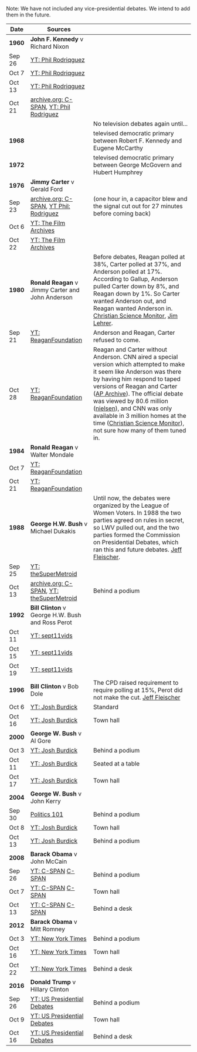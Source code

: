 Note: We have not included any vice-presidential debates.  We intend to add them in the future.

|Date    | Sources | |
|--------|---------------------------------------------|-------|
|**1960**| **John F. Kennedy** v Richard Nixon         |       |
|Sep 26  | [YT: Phil Rodriqguez](https://www.youtube.com/watch?v=Txkwp5AUfCg) | |
|Oct 7   | [YT: Phil Rodriqguez](https://www.youtube.com/watch?v=z-4VeDta7Mo) | |
|Oct 13  | [YT: Phil Rodriqguez](https://www.youtube.com/watch?v=8SdDhojNT2o) | |
|Oct 21  | [archive.org: C-SPAN](https://archive.org/details/CSPAN3_20161030_150000_1960_Presidential_Candidates_Fourth_Debate/), [YT: Phil Rodriguez](https://www.youtube.com/watch?v=LN8F1FGZfzA) | |
|        |   | No television debates again until...                                       |
|**1968**|   | televised democratic primary between Robert F. Kennedy and Eugene McCarthy |
|**1972**|   | televised democratic primary between George McGovern and Hubert Humphrey   |
|**1976**| **Jimmy Carter** v Gerald Ford |  |
|Sep 23 | [archive.org: C-SPAN](https://archive.org/details/CSPAN_20160925_054000_1976_Presidential_Candidates_First_Debate), [YT Phil: Rodriguez](https://www.youtube.com/watch?v=GlPjW_2_LXI) | (one hour in, a capacitor blew and the signal cut out for 27 minutes before coming back) |
|Oct 6  | [YT: The Film Archives](https://www.youtube.com/watch?v=TjHjU0Eu26Y) | |
|Oct 22 | [YT: The Film Archives](https://www.youtube.com/watch?v=CipT04S0bVE) | |
|**1980**| **Ronald Reagan** v Jimmy Carter and John Anderson | Before debates, Reagan polled at 38%, Carter polled at 37%, and Anderson polled at 17%. According to Gallup, Anderson pulled Carter down by 8%, and Reagan down by 1%. So Carter wanted Anderson out, and Reagan wanted Anderson in. [Christian Science Monitor](https://www.csmonitor.com/1980/0829/082943.html), [Jim Lehrer](https://www.pbs.org/newshour/spc/debatingourdestiny/doc1980.html). |
|Sep 21 | [YT: ReaganFoundation](https://www.youtube.com/watch?v=wiAf2Ch9QbM) | Anderson and Reagan, Carter refused to come. |
|Oct 28 | [YT: ReaganFoundation](https://www.youtube.com/watch?v=_8YxFc_1b_0) | Reagan and Carter without Anderson.  CNN aired a special version which attempted to make it seem like Anderson was there by having him respond to taped versions of Reagan and Carter ([AP Archive](https://www.youtube.com/channel/UCHTK-2W11Vh1V4uwofOfR4w/search?query=carter+reagan+anderson)).  The official debate was viewed by 80.6 million ([nielsen](https://www.nielsen.com/us/en/insights/article/2008/top-ten-presidential-debates-1960-to-present/)), and CNN was only available in 3 million homes at the time ([Christian Science Monitor](https://www.csmonitor.com/1980/1027/102722.html)), not sure how many of them tuned in. |
|**1984**| **Ronald Reagan** v Walter Mondale |  |
|Oct 7  | [YT: ReaganFoundation](https://www.youtube.com/watch?v=OGvBFQQPRXs) | |
|Oct 21 | [YT: ReaganFoundation](https://www.youtube.com/watch?v=EF73k5-Hiqg) | |
|**1988**| **George H.W. Bush** v Michael Dukakis  | Until now, the debates were organized by the League of Women Voters.  In 1988 the two parties agreed on rules in secret, so LWV pulled out, and the two parties formed the Commission on Presidential Debates, which ran this and future debates. [Jeff Fleischer](https://www.google.com/books/edition/_/j4HADwAAQBAJ?hl=en&gbpv=1&bsq=1988%20representatives). |
|Sep 25 | [YT: theSuperMetroid](https://www.youtube.com/watch?v=PbSzCpUyLPc) | |
|Oct 13 | [archive.org: C-SPAN](https://archive.org/details/CSPAN3_20161009_140000_1988_Presidential_Candidates_Second_Debate), [YT: theSuperMetroid](https://www.youtube.com/watch?v=OGpROh7Ia10) | Behind a podium |
|**1992**| **Bill Clinton** v George H.W. Bush and Ross Perot |   |
|Oct 11 | [YT: sept11vids](https://www.youtube.com/watch?v=XD_cXN9O9ds) | |
|Oct 15 | [YT: sept11vids](https://www.youtube.com/watch?v=m6sUGKAm2YQ) | |
|Oct 19 | [YT: sept11vids](https://www.youtube.com/watch?v=jCGtHqIwKek) | |
|**1996**| **Bill Clinton** v Bob Dole | The CPD raised requirement to require polling at 15%, Perot did not make the cut. [Jeff Fleischer](https://www.google.com/books/edition/_/j4HADwAAQBAJ?hl=en&gbpv=1&bsq=1988%20representatives) |
|Oct 6  | [YT: Josh Burdick](https://www.youtube.com/watch?v=lZhyS5OtPto) | Standard  |
|Oct 16 | [YT: Josh Burdick](https://www.youtube.com/watch?v=I1fcJjdvLn4) | Town hall |
|**2000**| **George W. Bush** v Al Gore |         |  |
|Oct 3  | [YT: Josh Burdick](https://www.youtube.com/watch?v=ibcDfgiin2c) | Behind a podium  |
|Oct 11 | [YT: Josh Burdick](https://www.youtube.com/watch?v=zBXoItXHLTM) | Seated at a table |
|Oct 17 | [YT: Josh Burdick](https://www.youtube.com/watch?v=qCIHimWyFb4) | Town hall |
|**2004**| **George W. Bush** v John Kerry |         |  |
|Sep 30 | [Politics 101](https://www.youtube.com/watch?v=3aNfcxjZkRg) | Behind a podium  |
|Oct 8  | [YT: Josh Burdick](https://www.youtube.com/watch?v=21fXfTmv-aQ) | Town hall |
|Oct 13 | [YT: Josh Burdick](https://www.youtube.com/watch?v=QcNLfajsA_M) | Behind a podium |
|**2008**| **Barack Obama** v John McCain |         |  |
|Sep 26 | [YT: C-SPAN](https://www.youtube.com/watch?v=F-nNIEduEOw) [C-SPAN](https://www.c-span.org/video/?281312-2/presidential-candidates-debate) | Behind a podium |
|Oct 7  | [YT: C-SPAN](https://www.youtube.com/watch?v=VkBqLBsu-o4) [C-SPAN](https://www.c-span.org/video/?281621-2/2008-presidential-candidates-debate) | Town hall       |
|Oct 13 | [YT: C-SPAN](https://www.youtube.com/watch?v=DvdfO0lq4rQ) [C-SPAN](https://www.c-span.org/video/?281744-2/2008-presidential-candidates-debate) | Behind a desk   |
|**2012**| **Barack Obama** v Mitt Romney |         |  |
|Oct 3  | [YT: New York Times](https://www.youtube.com/watch?v=dkrwUU_YApE) | Behind a podium |
|Oct 16 | [YT: New York Times](https://www.youtube.com/watch?v=QEpCrcMF5Ps) | Town hall       |
|Oct 22 | [YT: New York Times](https://www.youtube.com/watch?v=tecohezcA78) | Behind a desk   |
|**2016**| **Donald Trump** v Hillary Clinton |         |  |
|Sep 26 | [YT: US Presidential Debates](https://www.youtube.com/watch?v=NscjkqaJ8wI) | Behind a podium |
|Oct 9  | [YT: US Presidential Debates](https://www.youtube.com/watch?v=qkk1lrLQl9Q) | Town hall       |
|Oct 16 | [YT: US Presidential Debates](https://www.youtube.com/watch?v=fT0spjjJOK8) | Behind a desk   |
